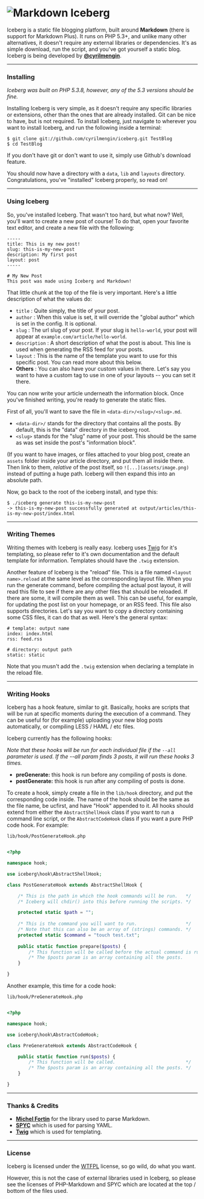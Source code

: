 # ![Markdown](https://github.com/dcurtis/markdown-mark/raw/master/png/39x24-solid.png) Iceberg

Iceberg is a static file blogging platform, built around **Markdown** (there is support for Markdown Plus). It runs on PHP 5.3+, and unlike many other alternatives, it doesn't require any external libraries or dependencies. It's as simple download, run the script, and you've got yourself a static blog.
Iceberg is being developed by **[@cyrilmengin](http://twitter.com/cyrilmengin)**.

-----

### Installing

*Iceberg was built on PHP 5.3.8, however, any of the 5.3 versions should be fine.*

Installing Iceberg is very simple, as it doesn't require any specific libraries or extensions, other than the ones that are already installed. Git can be nice to have, but is not required. 
To install Iceberg, just navigate to wherever you want to install Iceberg, and run the following inside a terminal:

```shell
$ git clone git://github.com/cyrilmengin/iceberg.git TestBlog
$ cd TestBlog
```

If you don't have git or don't want to use it, simply use Github's download feature.

You should now have a directory with a ``data``, ``lib`` and ``layouts`` directory. Congratulations, you've "installed" Iceberg properly, so read on!

-----

### Using Iceberg

So, you've installed Iceberg. That wasn't too hard, but what now? Well, you'll want to create a new post of course!
To do that, open your favorite text editor, and create a new file with the following:

```
-----
title: This is my new post!
slug: this-is-my-new-post
description: My first post
layout: post
-----

# My New Post
This post was made using Iceberg and Markdown!
```

That little chunk at the top of the file is very important. Here's a little description of what the values do:

+ ``title`` : Quite simply, the title of your post.
+ ``author`` : When this value is set, it will override the "global author" which is set in the config. It is optional.
+ ``slug`` : The url slug of your post. If your slug is ``hello-world``, your post will appear at ``example.com/article/hello-world``.
+ ``description`` : A short description of what the post is about. This line is used when generating the RSS feed for your posts.
+ ``layout`` : This is the name of the template you want to use for this specific post. You can read more about this below.
+ **Others** : You can also have your custom values in there. Let's say you want to have a custom tag to use in one of your layouts -- you can set it there.

You can now write your article underneath the information block. Once you've finished writing, you're ready to generate the static files. 

First of all, you'll want to save the file in ``<data-dir>/<slug>/<slug>.md``. 
- ``<data-dir>/`` stands for the directory that contains all the posts. By default, this is the "data" directory in the iceberg root.
- ``<slug>`` stands for the "slug" name of your post. This should be the same as was set inside the post's "information block".

(If you want to have images, or files attached to your blog post, create an ``assets`` folder inside your article directory, and put them all inside there. Then link to them, *relative* of the post itself, so ``![...](assets/image.png)`` instead of putting a huge path. Iceberg will then expand this into an absolute path.

Now, go back to the root of the iceberg install, and type this:

```shell
$ ./iceberg generate this-is-my-new-post
-> this-is-my-new-post successfully generated at output/articles/this-is-my-new-post/index.html
```

-----

### Writing Themes

Writing themes with Iceberg is really easy. Iceberg uses [Twig](http://twig.sensiolabs.org/) for it's templating, so please refer to it's own documentation and the default template for information. Templates should have the ``.twig`` extension.

Another feature of Iceberg is the "reload" file. This is a file named ``<layout name>.reload`` at the same level as the corresponding layout file. When you run the generate command, before compiling the actual post layout, it will read this file to see if there are any other files that should be reloaded.
If there are some, it will compile them as well. This can be useful, for example, for updating the post list on your homepage, or an RSS feed.
This file also supports directories. Let's say you want to copy a directory containing some CSS files, it can do that as well. Here's the general syntax:

	# template: output name
	index: index.html
	rss: feed.rss

	# directory: output path
	static: static

Note that you musn't add the ``.twig`` extension when declaring a template in the reload file.

-----

### Writing Hooks

Iceberg has a hook feature, similar to git. Basically, hooks are scripts that will be run at specific moments during the execution of a command.
They can be useful for (for example) uploading your new blog posts automatically, or compiling LESS / HAML / etc files.

Iceberg currently has the following hooks:

*Note that these hooks will be run for each individual file if the ``--all`` parameter is used. If the --all param finds 3 posts, it will run these hooks 3 times.*

+ **preGenerate:** this hook is run before any compiling of posts is done.
+ **postGenerate:** this hook is run after any compiling of posts is done. 

To create a hook, simply create a file in the ``lib/hook`` directory, and put the corresponding code inside. The name of the hook should be the same as the file name, be ucfirst, and have "Hook" appended to it.
All hooks should extend from either the ``AbstractShellHook`` class if you want to run a command line script, or the ``AbstractCodeHook`` class if you want a pure PHP code hook. For example:

``lib/hook/PostGenerateHook.php``

```php

<?php

namespace hook;

use iceberg\hook\AbstractShellHook;

class PostGenerateHook extends AbstractShellHook {

	/* This is the path in which the hook commands will be run.   */
	/* Iceberg will chdir() into this before running the scripts. */

	protected static $path = "";
	
	/* This is the command you will want to run.                  */
	/* Note that this can also be an array of (strings) commands. */
	protected static $command = "touch test.txt";
	
	public static function prepare($posts) {
		/* This function will be called before the actual command is run. */
		/* The $posts param is an array containing all the posts.         */
	}

}
```

Another example, this time for a code hook: 

``lib/hook/PreGenerateHook.php``

```php

<?php

namespace hook;

use iceberg\hook\AbstractCodeHook;

class PreGenerateHook extends AbstractCodeHook {

	public static function run($posts) {
		/* This function will be called.                          */
		/* The $posts param is an array containing all the posts. */
	}

}
```

-----

### Thanks & Credits

+ **[Michel Fortin](https://github.com/michelf)** for the library used to parse Markdown.
+ **[SPYC](http://code.google.com/p/spyc/)** which is used for parsing YAML.
+ **[Twig](http://twig.sensiolabs.org/)** which is used for templating.

-----

### License

Iceberg is licensed under the [WTFPL](http://sam.zoy.org/wtfpl/COPYING) license, so go wild, do what you want.

However, this is not the case of external libraries used in Iceberg, so please see the licenses of PHP-Markdown and SPYC which are located at the top / bottom of the files used.